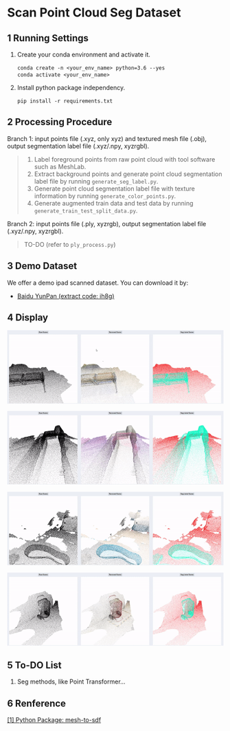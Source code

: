 # Scan Point Cloud Seg Dataset

## 1 Running Settings

1. Create your conda environment and activate it.

    ```Shell
    conda create -n <your_env_name> python=3.6 --yes
    conda activate <your_env_name>
    ```

2. Install python package independency.

    ```Shell
    pip install -r requirements.txt
    ```

## 2 Processing Procedure

Branch 1: input points file (.xyz, only xyz) and textured mesh file (.obj), output segmentation label file (.xyz/.npy, xyzrgbl).

> 1. Label foreground points from raw point cloud with tool software such as MeshLab.
> 2. Extract background points and generate point cloud segmentation label file by running `generate_seg_label.py`.
> 3. Generate point cloud segmentation label file with texture information by running `generate_color_points.py`.
> 4. Generate augmented train data and test data by running `generate_train_test_split_data.py`.

Branch 2: input points file (.ply, xyzrgb), output segmentation label file (.xyz/.npy, xyzrgbl).

> TO-DO (refer to `ply_process.py`)

## 3 Demo Dataset

We offer a demo ipad scanned dataset. You can download it by:

- [Baidu YunPan (extract code: ih8g)](https://pan.baidu.com/s/1-H8hRlY4zi2XB34ZnZKGRg)

## 4 Display

![](./resource/1.gif)

![](./resource/2.gif)

![](./resource/3.gif)

![](./resource/4.gif)

## 5 To-DO List

1. Seg methods, like Point Transformer...

## 6 Renference

[[1] Python Package: mesh-to-sdf](https://github.com/marian42/mesh_to_sdf)
